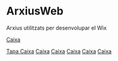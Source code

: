 # ArxiusWeb
Arxius utilitzats per desenvolupar el Wix

[Caixa](caixa.html)

[Tapa Caixa](tapacaixa.html)
[Caixa]()
[Caixa]()
[Caixa]()
[Caixa]()
[Caixa]()
